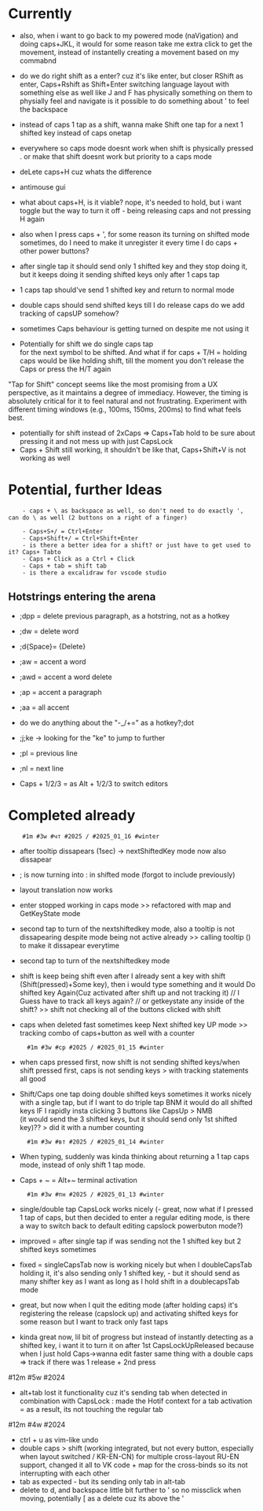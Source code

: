 # Currently
- also, when i want to go back to my powered mode (naVigation) and doing caps+JKL, it would for some reason take me extra click to get the movement, instead of instantelly creating a movement based on my commabnd



- do we do right shift as a enter? cuz it's like enter, but closer
        RShift as enter, Caps+Rshift as Shift+Enter 
        switching language layout with something else as well 
        like J and F has physically something on them to physially feel and navigate
        is it possible to do something about ' to feel the backspace




- instead of caps 1 tap as a shift, wanna make Shift one tap for a next 1 shifted key instead of caps onetap
- everywhere so caps mode doesnt work when shift is physically pressed .
        or make that shift doesnt work but priority to a caps mode
- deLete caps+H cuz whats the difference
- antimouse gui



- what about caps+H, is it viable?
        nope, it's needed to hold, but i want toggle
        but the way to turn it off - being releasing caps and not pressing H again


- also when I press caps + ', for some reason its turning on shifted mode sometimes, do I need to make it unregister it every time I do caps + other power buttons?


- after single tap it should send only 1 shifted key and they stop doing it, but it keeps doing it sending shifted keys only after 1 caps tap



- 1 caps tap should've send 1 shifted key and return to normal mode
- double caps should send shifted keys till I do release caps
        do we add tracking of capsUP somehow?


- sometimes Caps behaviour is getting turned on despite me not using it
- Potentially for shift we do single caps tap   
        for the next symbol to be shifted.
        And what if for caps + T/H = holding caps would be like holding shift,
        till the moment you don't release the Caps or press the H/T again


"Tap for Shift" concept seems like the most promising from a UX perspective, as it maintains a degree of immediacy. However, the timing is absolutely critical for it to feel natural and not frustrating. Experiment with different timing windows (e.g., 100ms, 150ms, 200ms) to find what feels best.


- potentially for shift instead of 2xCaps => Caps+Tab hold to be sure about pressing it and not mess up with just CapsLock
- Caps + Shift still working, it shouldn't be like that, Caps+Shift+V is not working as well







# Potential, further Ideas
        - caps + \ as backspace as well, so don't need to do exactly ', can do \ as well (2 buttons on a right of a finger)

        - Caps+S+/ = Ctrl+Enter
        - Caps+Shift+/ = Ctrl+Shift+Enter
        - is there a better idea for a shift? or just have to get used to it? Caps+ Tabto
        - Caps + Click as a Ctrl + Click 
        - Caps + tab = shift tab
        - is there a excalidraw for vscode studio    



## Hotstrings entering the arena
- ;dpp = delete previous paragraph, as a hotstring, not as a hotkey
- ;dw = delete word
- ;d{Space}= {Delete}

- ;aw = accent a word
- ;awd = accent a word delete
- ;ap = accent a paragraph
- ;aa = all accent 

- do we do anything about the "-_/+=" as a hotkey?;dot
- ;j;ke -> looking for the "ke" to jump to further  
- ;pl = previous line
- ;nl = next line
- Caps + 1/2/3 = as Alt + 1/2/3 to switch editors







# Completed already
        #1m #3w #чт #2025 / #2025_01_16 #winter
+ after tooltip dissapears (1sec) -> nextShiftedKey mode now also dissapear

+ ; is now turning into : in shifted mode (forgot to include previously)

+ layout translation now works

+ enter stopped working in caps mode
        >> refactored with map and GetKeyState mode

+ second tap to turn of the nextshiftedkey mode,
        also a tooltip is not dissapearing despite mode being not active already
        >> calling tooltip () to make it dissapear everytime

+ second tap to turn of the nextshiftedkey mode

+ shift is keep being shift even after I already sent a key with shift (Shift(pressed)+Some key), 
        then i would type something and it would Do shifted key Again(Cuz activated after shift up and not tracking it) 
        // I Guess have to track all keys again?
        // or getkeystate any inside of the shift?
                >> shift not checking all of the buttons clicked with shift

+ caps when deleted fast sometimes keep Next shifted key UP mode
        >> tracking combo of caps+button as well with a counter


        #1m #3w #ср #2025 / #2025_01_15 #winter
+ when caps pressed first, now shift is not sending shifted keys/when shift pressed first, caps is not sending keys
        > with tracking statements all good

+ Shift/Caps one tap doing double shifted keys sometimes
it works nicely with a single tap,
but if I want to do triple tap BNM it would do all shifted keys
        IF I rapidly insta clicking 3 buttons like CapsUp > NMB         
        (it would send the 3 shifted keys, but it should send only 1st shifted key)??
        > did it with a number counting


        #1m #3w #вт #2025 / #2025_01_14 #winter
+ When typing, suddenly was kinda thinking about returning a 1 tap caps mode, instead of only shift 1 tap mode.
+ Caps + ~ = Alt+~ terminal activation


        #1m #3w #пн #2025 / #2025_01_13 #winter
+ single/double tap CapsLock works nicely (- great, now what if I pressed 1 tap of caps, but then decided to enter a regular editing mode, is there a way to switch back to default editing capslock powerbuton mode?)


+ improved = after single tap if was sending not the 1 shifted key but 2 shifted keys sometimes


+ fixed = singleCapsTab now is working nicely
        but when I doubleCapsTab holding it, 
        it's also sending only 1 shifted key,
        - but it should send as many shifter key as I want as long as I hold shift in a doublecapsTab mode  


+ great, but now when I quit the editing mode (after holding caps)
        it's registering the release (capslock up)
        and activating shifted keys for some reason
        but I want to track only fast taps


+ kinda great now, lil bit of progress
        but instead of instantly detecting as a shifted key,
        i want it to turn it on after 1st CapsLockUpReleased
        because when I just hold Caps->wanna edit faster
        same thing with a double caps => track if there was 1 release + 2nd press

#12m #5w #2024
- alt+tab lost it functionality cuz it's sending tab when detected in combination with CapsLock
        : made the Hotif context for a tab activation
        = as a result, its not touching the regular tab
        

#12m #4w #2024
+ ctrl + u as vim-like undo
+ double caps > shift (working integrated, but not every button, especially when layout switched / KR-EN-CN)
        for multiple cross-layout RU-EN support, changed it all to VK code
        + map for the cross-binds so its not interrupting with each other
+ tab as expected - but its sending only tab in alt-tab
+ delete to d, and backspace little bit further to ' so no missclick when moving, potentially [ as a delete cuz its above the '




